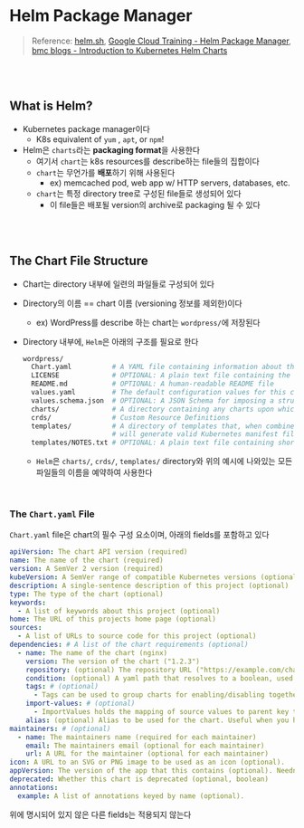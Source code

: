 # Helm Package Manager

> Reference: [helm.sh](https://helm.sh/docs/topics/charts/), [Google Cloud Training - Helm Package Manager](https://google.qwiklabs.com/focuses/1044?catalog_rank=%7B%22rank%22%3A1%2C%22num_filters%22%3A0%2C%22has_search%22%3Atrue%7D&parent=catalog&search_id=11478773), [bmc blogs - Introduction to Kubernetes Helm Charts](https://www.bmc.com/blogs/kubernetes-helm-charts/)

<br>

<br>

## What is Helm?

- Kubernetes package manager이다
  - K8s equivalent of `yum` ,  `apt`, or `npm`!
- Helm은 `charts`라는 **packaging format**을 사용한다
  - 여기서 `chart`는 k8s resources를 describe하는 file들의 집합이다
  - `chart`는 무언가를 **배포**하기 위해 사용된다
    - ex) memcached pod, web app w/ HTTP servers, databases, etc.
  - `chart`는 특정 directory tree로 구성된 file들로 생성되어 있다
    - 이 file들은 배포될 version의 archive로 packaging 될 수 있다

<br>

<br>

## The Chart File Structure

- Chart는 directory 내부에 일련의 파일들로 구성되어 있다

- Directory의 이름 == chart 이름 (versioning 정보를 제외한)이다

  - ex) WordPress를 describe 하는 chart는 `wordpress/`에 저장된다

- Directory 내부에, `Helm`은 아래의 구조를 필요로 한다

  ```sh
  wordpress/
    Chart.yaml          # A YAML file containing information about the chart
    LICENSE             # OPTIONAL: A plain text file containing the license for the chart
    README.md           # OPTIONAL: A human-readable README file
    values.yaml         # The default configuration values for this chart
    values.schema.json  # OPTIONAL: A JSON Schema for imposing a structure on the values.yaml file
    charts/             # A directory containing any charts upon which this chart depends.
    crds/               # Custom Resource Definitions
    templates/          # A directory of templates that, when combined with values,
                        # will generate valid Kubernetes manifest files.
    templates/NOTES.txt # OPTIONAL: A plain text file containing short usage notes
  ```

  - `Helm`은  `charts/`, `crds/`, `templates/` directory와 위의 예시에 나와있는 모든 파일들의 이름을 예약하여 사용한다 

<br>

### The `Chart.yaml` File

`Chart.yaml` file은 chart의 필수 구성 요소이며, 아래의 fields를 포함하고 있다

```yaml
apiVersion: The chart API version (required)
name: The name of the chart (required)
version: A SemVer 2 version (required)
kubeVersion: A SemVer range of compatible Kubernetes versions (optional)
description: A single-sentence description of this project (optional)
type: The type of the chart (optional)
keywords:
  - A list of keywords about this project (optional)
home: The URL of this projects home page (optional)
sources:
  - A list of URLs to source code for this project (optional)
dependencies: # A list of the chart requirements (optional)
  - name: The name of the chart (nginx)
    version: The version of the chart ("1.2.3")
    repository: (optional) The repository URL ("https://example.com/charts") or alias ("@repo-name")
    condition: (optional) A yaml path that resolves to a boolean, used for enabling/disabling charts (e.g. subchart1.enabled )
    tags: # (optional)
      - Tags can be used to group charts for enabling/disabling together
    import-values: # (optional)
      - ImportValues holds the mapping of source values to parent key to be imported. Each item can be a string or pair of child/parent sublist items.
    alias: (optional) Alias to be used for the chart. Useful when you have to add the same chart multiple times
maintainers: # (optional)
  - name: The maintainers name (required for each maintainer)
    email: The maintainers email (optional for each maintainer)
    url: A URL for the maintainer (optional for each maintainer)
icon: A URL to an SVG or PNG image to be used as an icon (optional).
appVersion: The version of the app that this contains (optional). Needn't be SemVer. Quotes recommended.
deprecated: Whether this chart is deprecated (optional, boolean)
annotations:
  example: A list of annotations keyed by name (optional).
```

위에 명시되어 있지 않은 다른 fields는 적용되지 않는다


